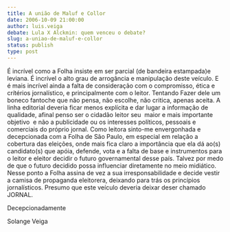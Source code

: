 ```yaml
---
title: A união de Maluf e Collor
date: 2006-10-09 21:00:00
author: luis.veiga
debate: Lula X Alckmin: quem venceu o debate?
slug: a-uniao-de-maluf-e-collor
status: publish 
type: post
---
```


É incrível como a Folha insiste em ser parcial (de bandeira estampada)e leviana. É incrível o alto grau de arrogância e manipulação deste veículo. E é mais incrível ainda a falta de consideração com o compromisso, ética e crítérios jornalístico, e principalmente com o leitor. Tentando Fazer dele um boneco fantoche que não pensa, não escolhe, não critica, apenas aceita. A linha editorial deveria ficar menos explícita e dar lugar a informação de qualidade, afinal penso ser o cidadão leitor seu  maior e mais importante objetivo  e não a publicidade ou os interesses políticos, pessoais e comerciais do próprio jornal. Como leitora sinto-me envergonhada e decepcionada com a Folha de São Paulo, em especial em relação a cobertura das eleições, onde mais fica claro a importância que ela dá ao(s) candidato(s) que apóia, defende, vota e a falta de base e instrumentos para o leitor e eleitor decidir o futuro governamental desse país. Talvez por medo de que o futuro decidido possa influenciar diretamente no meio midiático. Nesse ponto a Folha assina de vez a sua irresponsabilidade e decide vestir a camisa de propaganda eleitorera, deixando para trás os princípios jornalísticos. Presumo que este veículo deveria deixar deser chamado JORNAL.  
  
Decepcionadamente  

<!--
D(["mb","<div style\u003d\"direction:ltr\"><span class\u003dsg>Solange Veiga<br /></span></div>",0]
);
D(["mi",2,2,"10e2d05fae659020",0,"0","Mail Delivery Subsystem","Mail","mailer-daemon@googlemail.com","<span id\u003d\"\_upro\_solangeveiga@gmail.com\">mim</span>","9 Out (23 horas atrás)",["solangeveiga@gmail.com"]
,[]
,[]
,[]
,"09/10/2006 09:22","Delivery Status Notification (Failure)","This is an automatically generated Delivery Status Notification Delivery to t...",[]
,0,,,"9 de Outubro de 2006\_09:22","2006/10/9, Mail Delivery Subsystem <mailer-daemon@googlemail.com>:","2006/10/9, Mail Delivery Subsystem &lt;mailer-daemon@googlemail.com&gt;:",,,,"","",0,,"<8682991781571595588@unknownmsgid>",0,,0,"Como resposta a \"SOBRE A PRÓPRIA FOLHA E A FOLHA PRÓPRIA\"",0]
);
D(["mi",0,3,"10e2d14aca62397a",0,"0","Solange Veiga","Solange","solangeveiga@gmail.com","<span id\u003d\"\_upro\_ombudsman@uol.com.br\"><b>ombudsman</b></span>","9 Out (22 horas atrás)",["ombudsman@uol.com.br"]
,[]
,[]
,[]
,"09/10/2006 09:38","SOBRE A PRÓPRIA FOLHA E A FOLHA PRÓPRIA","",[]
,1,,,"9 de Outubro de 2006\_09:38","2006/10/9, Solange Veiga <solangeveiga@gmail.com>:","2006/10/9, Solange Veiga &lt;solangeveiga@gmail.com&gt;:","gmail.com",,,"","",0,,"<b87ea2a0610090538y19127ccbnbaca21ae4579691b@mail.gmail.com>",0,,0,"Como resposta a \"SOBRE A PRÓPRIA FOLHA E A FOLHA PRÓPRIA\"",0]
);

//-->
Solange Veiga  

